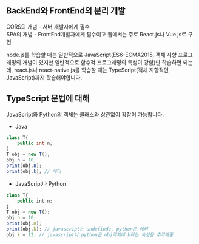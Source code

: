 ## BackEnd와 FrontEnd의 분리 개발  
CORS의 개념 - 서버 개발자에게 필수  
SPA의 개념 - FrontEnd개발자에게 필수이고 웹에서는 주로 React.js나 Vue.js로 구현  

node.js를 학습할 때는 일반적으로 JavaScript(ES6-ECMA2015, 객체 지향 프로그래밍의 개념이 있지만 일반적으로 함수적 프로그래밍의 특성이 강함)만 학습하면 되는데, react.js나 react-native.js를 학습할 때는 TypeScript(객체 지향적인 JavaScript)까지 학습해야합니다.  

## TypeScript 문법에 대해
JavaScript와 Python의 객체는 클래스와 상관없이 확장이 가능합니다.

* Java
```java
class T{
    public int n;
}
T obj = new T();
obj.n = 10;
print(obj.n);
print(obj.k); // 에러
```  

* JavaScript나 Python
```javascript
class T{
    public int n;
}
T obj = new T();
obj.n = 10;
print(obj.n);
print(obj.k); // javascript는 undefinde, python은 에러
obj.k = 12; // javascript나 python은 obj객체에 k라는 속성을 추가해줌
```


